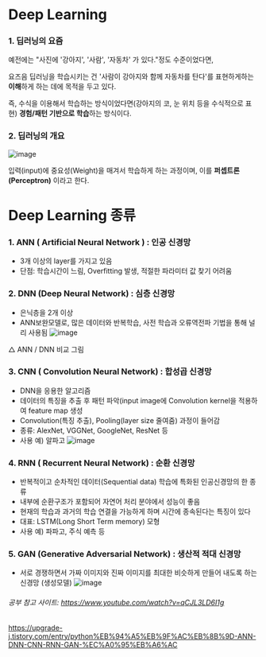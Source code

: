 # Deep Learning
### 1. 딥러닝의 요즘
예전에는 "사진에 '강아지', '사람', '자동차' 가 있다."정도 수준이었다면,

요즈음 딥러닝을 학습시키는 건 '사람이 강아지와 함께 자동차를 탄다'를 표현하게하는 **이해**하게 하는 데에 목적을 두고 있다.

즉, 수식을 이용해서 학습하는 방식이었다면(강아지의 코, 눈 위치 등을 수식적으로 표현) **경험/패턴 기반으로 학습**하는 방식이다.

### 2. 딥러닝의 개요
![image](https://user-images.githubusercontent.com/102525066/193408869-14bd0273-a621-4fe1-af65-3d82236a8fd0.png)

입력(input)에 중요성(Weight)을 매겨서 학습하게 하는 과정이며, 이를 **퍼셉트론(Perceptron)** 이라고 한다.

# Deep Learning 종류
### 1. ANN ( Artificial Neural Network ) : 인공 신경망
- 3개 이상의 layer를 가지고 있음
- 단점: 학습시간이 느림, Overfitting 발생, 적절한 파라미터 값 찾기 어려움

### 2. DNN (Deep Neural Network)  : 심층 신경망
- 은닉층을 2개 이상
- ANN보완모델로, 많은 데이터와 반복학습, 사전 학습과 오류역전파 기법을 통해 널리 사용됨
![image](https://user-images.githubusercontent.com/102525066/194695559-8e15a21f-ba21-4f46-a072-94a3366eecd0.png)

△ ANN / DNN 비교 그림
 
### 3. CNN ( Convolution Neural Network) : 합성곱 신경망
- DNN을 응용한 알고리즘
- 데이터의 특징을 추출 후 패턴 파악(input image에 Convolution kernel을 적용하여 feature map 생성
- Convolution(특징 추출), Pooling(layer size 줄여줌) 과정이 들어감
- 종류: AlexNet, VGGNet, GoogleNet, ResNet 등 
- 사용 예) 알파고
![image](https://user-images.githubusercontent.com/102525066/194695521-81977070-d2f0-4dd3-8efb-99de6eac417c.png)

### 4. RNN ( Recurrent Neural Network) : 순환 신경망
- 반복적이고 순차적인 데이터(Sequential data) 학습에 특화된 인공신경망의 한 종류
- 내부에 순환구조가 포함되어 자연어 처리 분야에서 성능이 좋음
- 현재의 학습과 과거의 학습 연결을 가능하게 하며 시간에 종속된다는 특징이 있다
- 대표: LSTM(Long Short Term memory) 모형
- 사용 예) 파파고, 주식 예측 등
 
### 5. GAN (Generative Adversarial Network) : 생산적 적대 신경망
- 서로 경쟁하면서 가짜 이미지와 진짜 이미지를 최대한 비슷하게 만들어 내도록 하는 신경망 (생성모델)
![image](https://user-images.githubusercontent.com/102525066/194695781-2fe3a041-b7ea-4d8e-be67-4d76817333b2.png)


###### 공부 참고 사이트: https://www.youtube.com/watch?v=qCJL3LD6I1g
https://upgrade-j.tistory.com/entry/python%EB%94%A5%EB%9F%AC%EB%8B%9D-ANN-DNN-CNN-RNN-GAN-%EC%A0%95%EB%A6%AC
